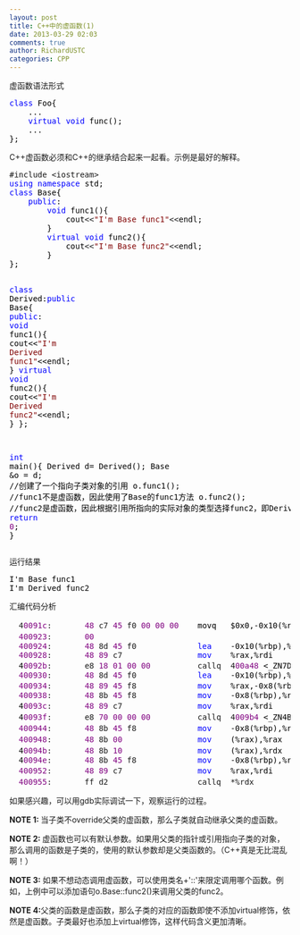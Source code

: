 ```yaml
---
layout: post
title: C++中的虚函数(1)
date: 2013-03-29 02:03
comments: true
author: RichardUSTC
categories: CPP
---
```

<p>虚函数语法形式</p>
<div class="cnblogs_code">
<pre><span style="color: #0000ff;">class</span><span style="color: #000000;"> Foo{
    ...
    </span><span style="color: #0000ff;">virtual</span> <span style="color: #0000ff;">void</span><span style="color: #000000;"> func();
    ...
};</span></pre>
</div>
<p>C++虚函数必须和C++的继承结合起来一起看。示例是最好的解释。</p>
<div class="cnblogs_code">
<pre>#include &lt;iostream&gt;
<span style="color: #0000ff;">using</span> <span style="color: #0000ff;">namespace</span><span style="color: #000000;"> std;
</span><span style="color: #0000ff;">class</span><span style="color: #000000;"> Base{
    </span><span style="color: #0000ff;">public</span><span style="color: #000000;">:
        </span><span style="color: #0000ff;">void</span><span style="color: #000000;"> func1(){
            cout</span>&lt;&lt;<span style="color: #800000;">"</span><span style="color: #800000;">I'm Base func1</span><span style="color: #800000;">"</span>&lt;&lt;<span style="color: #000000;">endl;
        }
        </span><span style="color: #0000ff;">virtual</span> <span style="color: #0000ff;">void</span><span style="color: #000000;"> func2(){
            cout</span>&lt;&lt;<span style="color: #800000;">"</span><span style="color: #800000;">I'm Base func2</span><span style="color: #800000;">"</span>&lt;&lt;<span style="color: #000000;">endl;
        }
};

</span><span style="color: #0000ff;">class</span> Derived:<span style="color: #0000ff;">public</span><span style="color: #000000;"> Base{
    </span><span style="color: #0000ff;">public</span><span style="color: #000000;">:
        </span><span style="color: #0000ff;">void</span><span style="color: #000000;"> func1(){
            cout</span>&lt;&lt;<span style="color: #800000;">"</span><span style="color: #800000;">I'm Derived func1</span><span style="color: #800000;">"</span>&lt;&lt;<span style="color: #000000;">endl;
        }
        </span><span style="color: #0000ff;">virtual</span> <span style="color: #0000ff;">void</span><span style="color: #000000;"> func2(){
            cout</span>&lt;&lt;<span style="color: #800000;">"</span><span style="color: #800000;">I'm Derived func2</span><span style="color: #800000;">"</span>&lt;&lt;<span style="color: #000000;">endl;
        }
};

</span><span style="color: #0000ff;">int</span><span style="color: #000000;"> main(){
    Derived d</span>=<span style="color: #000000;"> Derived();
    Base </span>&amp;o =<span style="color: #000000;"> d;            //创建了一个指向子类对象的引用
    o.func1();              //func1不是虚函数，因此使用了Base的func1方法
    o.func2();              //func2是虚函数，因此根据引用所指向的实际对象的类型选择func2，即Derived的func2
    </span><span style="color: #0000ff;">return</span> <span style="color: #800080;">0</span><span style="color: #000000;">;
}</span></pre>
</div>
<p>运行结果</p>
<div class="cnblogs_code">
<pre><span style="color: #000000;">I'm Base func1
I'm Derived func2</span></pre>
</div>
<p>汇编代码分析</p>
<div class="cnblogs_code">
<pre>  4<span style="color: #800080;">0091c</span>:       <span style="color: #800080;">48</span> c7 <span style="color: #800080;">45</span> f0 <span style="color: #800080;">00</span> <span style="color: #800080;">00</span> <span style="color: #800080;">00</span><span style="color: #000000;">    movq   $0x0,-0x10(%rbp)          #-0x10(%rbp)中存放的是对象d，这个对象占用8个字节
  </span><span style="color: #800080;">400923</span>:       <span style="color: #800080;">00</span>                                                       #这8个字节将会用来存储一个指针，指针指向Derived类的虚函数表
  <span style="color: #800080;">400924</span>:       <span style="color: #800080;">48</span> 8d <span style="color: #800080;">45</span> f0             <span style="color: #0000ff;">lea</span><span style="color: #000000;">    -0x10(%rbp),%rax
  </span><span style="color: #800080;">400928</span>:       <span style="color: #800080;">48</span> <span style="color: #800080;">89</span> c7                <span style="color: #0000ff;">mov</span><span style="color: #000000;">    %rax,%rdi
  4</span><span style="color: #800080;">0092b</span>:       e8 <span style="color: #800080;">18</span> <span style="color: #800080;">01</span> <span style="color: #800080;">00</span> <span style="color: #800080;">00</span>          callq  4<span style="color: #800080;">00a48</span><span style="color: #000000;"> &lt;_ZN7DerivedC1Ev&gt;  #调用Derived的默认构造函数
  </span><span style="color: #800080;">400930</span>:       <span style="color: #800080;">48</span> 8d <span style="color: #800080;">45</span> f0             <span style="color: #0000ff;">lea</span><span style="color: #000000;">    -0x10(%rbp),%rax
  </span><span style="color: #800080;">400934</span>:       <span style="color: #800080;">48</span> <span style="color: #800080;">89</span> <span style="color: #800080;">45</span> f8             <span style="color: #0000ff;">mov</span><span style="color: #000000;">    %rax,-0x8(%rbp)           #-0x8(%ebp)存储引用o，o的内容实际上是对象d的起始地址。
  </span><span style="color: #800080;">400938</span>:       <span style="color: #800080;">48</span> 8b <span style="color: #800080;">45</span> f8             <span style="color: #0000ff;">mov</span><span style="color: #000000;">    -0x8(%rbp),%rax
  4</span><span style="color: #800080;">0093c</span>:       <span style="color: #800080;">48</span> <span style="color: #800080;">89</span> c7                <span style="color: #0000ff;">mov</span><span style="color: #000000;">    %rax,%rdi                 #这两行准备this指针
  4</span><span style="color: #800080;">0093f</span>:       e8 <span style="color: #800080;">70</span> <span style="color: #800080;">00</span> <span style="color: #800080;">00</span> <span style="color: #800080;">00</span>          callq  4<span style="color: #800080;">009b4</span><span style="color: #000000;"> &lt;_ZN4Base5func1Ev  #不是虚函数，直接调用Base的func1
  </span><span style="color: #800080;">400944</span>:       <span style="color: #800080;">48</span> 8b <span style="color: #800080;">45</span> f8             <span style="color: #0000ff;">mov</span><span style="color: #000000;">    -0x8(%rbp),%rax           #取出d的地址
  </span><span style="color: #800080;">400948</span>:       <span style="color: #800080;">48</span> 8b <span style="color: #800080;">00</span>                <span style="color: #0000ff;">mov</span><span style="color: #000000;">    (%rax),%rax               #取出d的内容，即指向Derived类虚函数表的指针
  4</span><span style="color: #800080;">0094b</span>:       <span style="color: #800080;">48</span> 8b <span style="color: #800080;">10</span>                <span style="color: #0000ff;">mov</span><span style="color: #000000;">    (%rax),%rdx               #func2是Derived类的唯一虚函数，即第0项。取出func2的地址。
  4</span><span style="color: #800080;">0094e</span>:       <span style="color: #800080;">48</span> 8b <span style="color: #800080;">45</span> f8             <span style="color: #0000ff;">mov</span><span style="color: #000000;">    -0x8(%rbp),%rax
  </span><span style="color: #800080;">400952</span>:       <span style="color: #800080;">48</span> <span style="color: #800080;">89</span> c7                <span style="color: #0000ff;">mov</span><span style="color: #000000;">    %rax,%rdi                 #这两行也是准备this指针
  </span><span style="color: #800080;">400955</span>:       ff d2                   callq  *%rdx                     #调用func2</pre>
</div>
<p>如果感兴趣，可以用gdb实际调试一下，观察运行的过程。</p>
<p><strong>NOTE 1:&nbsp;</strong>当子类不override父类的虚函数，那么子类就自动继承父类的虚函数。</p>
<p><strong>NOTE 2: </strong>虚函数也可以有默认参数。如果用父类的指针或引用指向子类的对象，那么调用的函数是子类的，使用的默认参数却是父类函数的。（C++真是无比混乱啊！）</p>
<p><strong>NOTE 3:</strong> 如果不想动态调用虚函数，可以使用类名+'::'来限定调用哪个函数。例如，上例中可以添加语句o.Base::func2()来调用父类的func2。</p>
<p><strong>NOTE 4:</strong>父类的函数是虚函数，那么子类的对应的函数即使不添加virtual修饰，依然是虚函数。子类最好也添加上virtual修饰，这样代码含义更加清晰。</p>